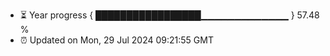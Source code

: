 - ⏳ Year progress { █████████████████▁▁▁▁▁▁▁▁▁▁▁▁▁ } 57.48 %
- ⏰ Updated on Mon, 29 Jul 2024 09:21:55 GMT

